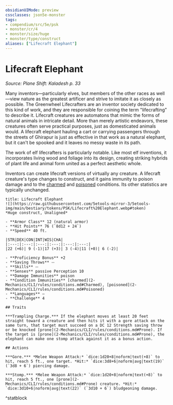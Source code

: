 ```yaml
---
obsidianUIMode: preview
cssclasses: json5e-monster
tags:
- compendium/src/5e/psk
- monster/cr/4
- monster/size/huge
- monster/type/construct
aliases: ["Lifecraft Elephant"]
---
```

# Lifecraft Elephant
*Source: Plane Shift: Kaladesh p. 33*  

Many inventors—particularly elves, but members of the other races as well—view nature as the greatest artificer and strive to imitate it as closely as possible. The Greenwheel Lifecrafters are an inventor society dedicated to this kind of work, and they are responsible for coining the term "lifecrafting" to describe it. Lifecraft creatures are automatons that mimic the forms of natural animals in intricate detail. More than merely artistic endeavors, these creatures often serve practical purposes, just as domesticated animals would. A lifecraft elephant hauling a cart or carrying passengers through the streets of Ghirapur is just as effective in that work as a natural elephant, but it can't be spooked and it leaves no messy waste in its path.

The work of elf lifecrafters is particularly notable. Like most elf inventions, it incorporates living wood and foliage into its design, creating striking hybrids of plant life and animal form united as a perfect aesthetic whole.

Inventors can create lifecraft versions of virtually any creature. A lifecraft creature's type changes to construct, and it gains immunity to poison damage and to the [charmed](2-Mechanics/CLI/rules/conditions.md#Charmed) and [poisoned](2-Mechanics/CLI/rules/conditions.md#Poisoned) conditions. Its other statistics are typically unchanged.

```ad-statblock
title: Lifecraft Elephant
![](https://raw.githubusercontent.com/5etools-mirror-3/5etools-img/main/bestiary/tokens/PSK/Lifecraft%20Elephant.webp#token)
*Huge construct, Unaligned*

- **Armor Class** 12 (natural armor)
- **Hit Points** 76 (`8d12 + 24`)
- **Speed** 40 ft.

|STR|DEX|CON|INT|WIS|CHA|
|:---:|:---:|:---:|:---:|:---:|:---:|
|22 (+6)| 9 (-1)|17 (+3)| 3 (-4)|11 (+0)| 6 (-2)|

- **Proficiency Bonus** +2
- **Saving Throws** ⏤
- **Skills** ⏤
- **Senses** passive Perception 10
- **Damage Immunities** poison
- **Condition Immunities** [charmed](2-Mechanics/CLI/rules/conditions.md#Charmed), [poisoned](2-Mechanics/CLI/rules/conditions.md#Poisoned)
- **Languages** —
- **Challenge** 4

## Traits

***Trampling Charge.*** If the elephant moves at least 20 feet straight toward a creature and then hits it with a gore attack on the same turn, that target must succeed on a DC 12 Strength saving throw or be knocked [prone](2-Mechanics/CLI/rules/conditions.md#Prone). If the target is [prone](2-Mechanics/CLI/rules/conditions.md#Prone), the elephant can make one stomp attack against it as a bonus action.

## Actions

***Gore.*** *Melee Weapon Attack:* `dice:1d20+8|noform|text(+8)` to hit, reach 5 ft., one target. *Hit:* `dice:3d8+6|noform|avg|text(19)` (`3d8 + 6`) piercing damage.

***Stomp.*** *Melee Weapon Attack:* `dice:1d20+8|noform|text(+8)` to hit, reach 5 ft., one [prone](2-Mechanics/CLI/rules/conditions.md#Prone) creature. *Hit:* `dice:3d10+6|noform|avg|text(22)` (`3d10 + 6`) bludgeoning damage.
```
^statblock